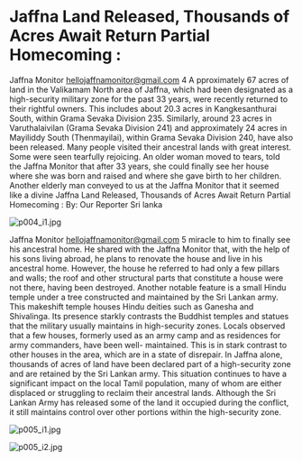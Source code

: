# Jaffna Land Released, Thousands of Acres Await Return Partial Homecoming :

Jaffna Monitor
hellojaffnamonitor@gmail.com
4
A
pproximately 67 acres of land 
in the Valikamam North 
area of Jaffna, which had been 
designated as a high-security 
military zone for the past 33 years, 
were recently returned to their 
rightful owners. This includes about 
20.3 acres in Kangkesanthurai 
South, within Grama Sevaka 
Division 235. Similarly, around 
23 acres in Varuthalaivilan 
(Grama Sevaka Division 241) 
and approximately 24 acres in 
Mayiliddy South (Thenmayilai), 
within Grama Sevaka Division 240, 
have also been released.
Many people visited their ancestral 
lands with great interest. Some 
were seen tearfully rejoicing. An 
older woman moved to tears, told 
the Jaffna Monitor that after 33 
years, she could finally see her 
house where she was born and 
raised and where she gave birth 
to her children. Another elderly 
man conveyed to us at the Jaffna 
Monitor that it seemed like a divine 
Jaffna Land Released, Thousands 
of Acres Await Return
Partial Homecoming : 
By: 
Our Reporter 
Sri lanka

![p004_i1.jpg](images_out/004_jaffna_land_released_thousands_of_acres_await_retu/p004_i1.jpg)

Jaffna Monitor
hellojaffnamonitor@gmail.com
5
miracle to him to finally see his ancestral 
home. He shared with the Jaffna Monitor 
that, with the help of his sons living abroad, 
he plans to renovate the house and live in 
his ancestral home. However, the house he 
referred to had only a few pillars and walls; the 
roof and other structural parts that constitute a 
house were not there, having been destroyed. 
Another notable feature is a small Hindu 
temple under a tree constructed and 
maintained by the Sri Lankan army. This 
makeshift temple houses Hindu deities such as 
Ganesha and Shivalinga. Its presence starkly 
contrasts the Buddhist temples and statues that 
the military usually maintains in high-security 
zones.
Locals observed that a few houses, formerly 
used as an army camp and as residences 
for army commanders, have been well-
maintained. This is in stark contrast to other 
houses in the area, which are in a state of 
disrepair.
In Jaffna alone, thousands of acres of land have 
been declared part of a high-security zone 
and are retained by the Sri Lankan army. This 
situation continues to have a significant impact 
on the local Tamil population, many of whom 
are either displaced or struggling to reclaim 
their ancestral lands. Although the Sri Lankan 
Army has released some of the land it occupied 
during the conflict, it still maintains control 
over other portions within the high-security 
zone.

![p005_i1.jpg](images_out/004_jaffna_land_released_thousands_of_acres_await_retu/p005_i1.jpg)

![p005_i2.jpg](images_out/004_jaffna_land_released_thousands_of_acres_await_retu/p005_i2.jpg)

